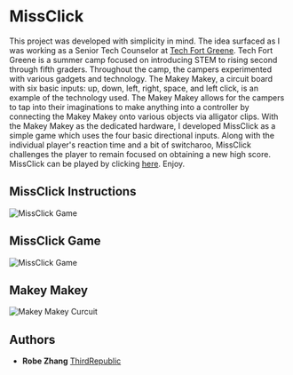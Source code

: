 # MissClick

This project was developed with simplicity in mind.  The idea surfaced as I was working as a Senior Tech Counselor at [Tech Fort Greene](http://www.campfortgreene.com/techfortgreene/).  Tech Fort Greene is a summer camp focused on introducing STEM to rising second through fifth graders.  Throughout the camp, the campers experimented with various gadgets and technology.  The Makey Makey, a circuit board with six basic inputs: up, down, left, right, space, and left click, is an example of the technology used.  The Makey Makey allows for the campers to tap into their imaginations to make anything into a controller by connecting the Makey Makey onto various objects via alligator clips.  With the Makey Makey as the dedicated hardware, I developed MissClick as a simple game which uses the four basic directional inputs.  Along with the individual player's reaction time and a bit of switcharoo, MissClick challenges the player to remain focused on obtaining a new high score.   MissClick can be played by clicking [here](https://missclickgame.github.io/). Enjoy.  

## MissClick Instructions

![MissClick Game]()

## MissClick Game

![MissClick Game]()

## Makey Makey
 
![Makey Makey Curcuit]()

## Authors

* **Robe Zhang** [ThirdRepublic](https://github.com/ThirdRepublic)